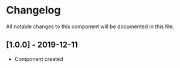 # Changelog
All notable changes to this component will be documented in this file.

## [1.0.0] - 2019-12-11
- Component created
